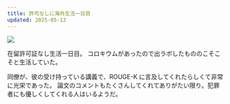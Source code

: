```yaml
---
title: 許可なしに海外生活一日目
updated: 2025-05-13
---
```

![](https://i.imgur.com/7zXXBXa.jpeg)

在留許可証なし生活一日目。
コロキウムがあったので出ラボしたもののこそこそと生活していた。

同僚が、彼の受け持っている講義で、ROUGE-K に言及してくれたらしくて非常に光栄であった。
論文のコメントもたくさんしてくれてありがたい限り。犯罪者にも優しくしてくれる人はいるようだ。